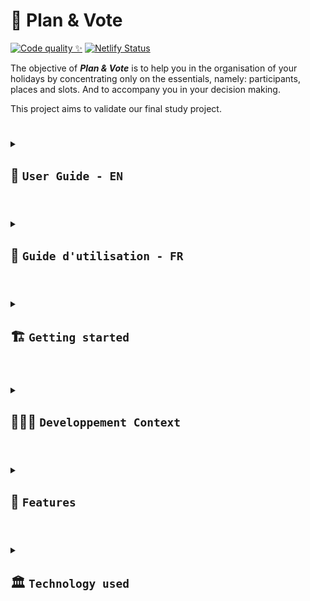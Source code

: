 # 🚀 Plan & Vote

[![Code quality ✨](https://github.com/PlanVoteTeam/PlanVote_Frontend/actions/workflows/main-workflow.yml/badge.svg)](https://github.com/PlanVoteTeam/PlanVote_Frontend/actions/workflows/main-workflow.yml)
[![Netlify Status](https://api.netlify.com/api/v1/badges/ef59391d-76eb-499d-8652-b17c753ad8db/deploy-status)](https://planvote.netlify.app/)

The objective of **_Plan & Vote_** is to help you in the organisation of your holidays by concentrating only on the essentials, namely: participants, places and slots.
And to accompany you in your decision making.

This project aims to validate our final study project.

#

<details><summary>

## 📒 `User Guide - EN`

  </summary>

This guide will help you easily create and manage your first events on our "Plan & Vote" app, optimizing your group vacations.

<details><summary>

### ⛺️ 1 - Create an Event

  </summary>

#### 1.1 - Define a **_Title_**

Give your event a title to make it easily identifiable by you and other participants.

<img src="docs/images/define_title.png" alt="Define Title" width="350"/>

#### 1.2 - Add **_Participants_**

Add participants by entering their first names or nicknames.

<img src="docs/images/add_participant.png" alt="Add Participant" width="350"/>

#### 1.3 - Identify Yourself

Specify who you are so that you can perform actions on the event.

<img src="docs/images/choose_participant.png" alt="Choose Participant" width="350"/>

#### 1.4 - Define a **_Description_**

Add a brief description to give participants an idea of what the event is about.

<img src="docs/images/define_description.png" alt="Define Description" width="250"/>

#### 1.5 - Define a **_Duration_**

Add a duration to give participants an idea of how long the event will last.

<img src="docs/images/define_duration.png" alt="Define Duration" width="250"/>

#### 1.6 - **_Share_** the Event

Copy and share the event link with other participants.

<img src="docs/images/share_event.png" alt="Share Event" width="100"/>

#### 1.7 - **_Delete_** a Participant

Copy and share the event link with other participants.

<img src="docs/images/delete_participant.png" alt="Delete Participant" width="350"/>

</details>

<details><summary>

### 🏝️ 2 - Interact with the Event

  </summary>

#### 2.1 - Add a **_Destination_**

Suggest various destinations and invite participants to vote for their favorites.

<img src="docs/images/add_destination.png" alt="Add Destination" width="250"/>

#### 2.2 - Vote for Each **_Destination_**

Vote for each suggested destination.

<img src="docs/images/vote_destination.png" alt="Vote Destination" width="150"/>

#### 2.3 - Add a **_Time Slot_**

Indicate your availability and invite participants to do the same to find the best time for everyone.

<img src="docs/images/add_creneau.png" alt="Add Time Slot" width="250"/>

</details>

<details><summary>

### 🥇 3 - View the Results

  </summary>

#### 3.1 - View the Best **_Destination_**

The system displays the top 3 destinations that received the most votes to facilitate your final choice.

<img src="docs/images/display_best_destination" alt="Display Best Destination" width="350"/>

#### 3.2 - View the Best **_Time Slot_**

Find out which time slots are most suitable for the group by looking at the top 3 time slots that received the most votes.

<img src="docs/images/display_best_creneau" alt="Display Best Time Slot" width="350"/>

</details>
</details>

#

<details><summary>

## 📒 `Guide d'utilisation - FR`

  </summary>

Ce guide vous permettra de créer et de gérer facilement vos premiers événements sur notre application "Plan & Vote", optimisant ainsi vos vacances en groupe.

<details><summary>

### ⛺️ 1 - Créer un Événement

  </summary>

#### 1.1 - Définir un **_titre_**

Donnez un titre à votre événement pour qu'il soit facilement identifiable par vous et les autres participants.

<img src="docs/images/define_title.png" alt="Define Title" width="350"/>

#### 1.2 - Ajouter des **_participants_**

Ajoute des participants en entrant leurs prénoms ou surnoms.

<img src="docs/images/add_participant.png" alt="Add Participant" width="350"/>

#### 1.3 - Identifie toi

Indique qui tu es pour pouvoir effectuer des actions sur l'événement.

<img src="docs/images/choose_participant.png" alt="Choose Participant" width="350"/>

#### 1.4 - Définir une **_description_**

Ajoutez une brève description pour donner aux participants une idée de ce que l'événement concerne.

<img src="docs/images/define_description.png" alt="Define Description" width="250"/>

#### 1.5 - Définir une **_durée_**

Ajoutez une durée pour donner aux participants une idée de la durée de l'événement.

<img src="docs/images/define_duration.png" alt="Define Duration" width="250"/>

#### 1.6 - **_Partager_** l'événement

Copiez et partagez le lien de l'événement avec les autres participants.

<img src="docs/images/share_event.png" alt="Share Event" width="100" />

#### 1.7 - **_Supprimer_** un participant

Retirer un participant.

<img src="docs/images/delete_participant.png" alt="Delete Participant" width="350"/>

</details>

<details><summary>

### 🏝️ 2 - Interagir avec l'Événement

  </summary>

#### 2.1 - Ajout de **_destination_**

Proposez différentes destinations et invitez les participants à voter pour leurs préférées.

<img src="docs/images/add_destination.png" alt="Add Destination" width="250"/>

#### 2.2 - Vote pour chaque **_destination_**

Votez pour chaque destinations ayant été suggérés.

<img src="docs/images/vote_destination.png" alt="Vote Destination" width="150"/>

#### 2.3 - Ajoutez un **_créneau_**

Indiquez vos disponibilités et invitez les participants à faire de même pour trouver le meilleur moment pour tous.

<img src="docs/images/add_creneau.png" alt="Add Creneau" width="250"/>

</details>

<details><summary>

### 🥇 3 - Consulter le Résultat

  </summary>

#### 3.1 - Visualisation de la meilleure **_destination_**

Le système affiche le top 3 des destinations ayant reçu le plus de votes pour faciliter votre choix final.

<img src="docs/images/display_best_destination" alt="Display Best Destination" width="350"/>

#### 3.2 - Visualisation du meilleur **_créneau_**

Découvrez quelles sont les plages horaires qui conviennent le mieux au groupe en consultant le top 3 des créneaux ayant reçu le plus de votes.

<img src="docs/images/display_best_creneau.png" alt="Display Best Creneau" width="350"/>

</details>
</details>

#

<details><summary>

## 🏗️ `Getting started`

  </summary>

### install all dependencies

```sh
yarn install
```

### Compile and Hot-Reload for Development

```sh
yarn dev
```

</details>

#

<details><summary>

## 🧑🏽‍💻 `Developpement Context`

  </summary>

### _Team :_

- Pierre Pocheron
- Remy Potus
- Dylan Antonnioti
- Julie Miller

### _Project management :_

- Github Project

### _Project communication :_

- Discord

</details>

#

<details><summary>

## 🧱 `Features`

  </summary>

### ⚓️ `Module Landing`

- Create event

### 🎪 `Module Event`

- 🎭 Display event information
- 👯 Display modal to choose & add participant
- 📩 Share event
- 🏝️ Display list of destinations
- 🏝️ Vote for a destination
- 🏝️ Check the best destination
- ⏳ Define a time slot
- ⏳ View the best time slot

</details>

#

<details><summary>

## 🏛️ `Technology used`

  </summary>

- Web app
- PWA
- Vite
- React
- TypeScript
- [Netlify](https://planvote.netlify.app/)

</details>

